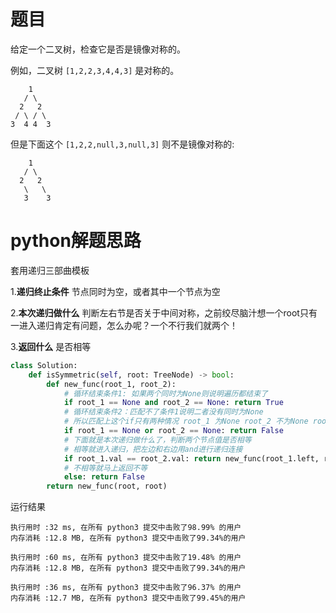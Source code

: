 # 题目

给定一个二叉树，检查它是否是镜像对称的。

例如，二叉树 `[1,2,2,3,4,4,3]` 是对称的。

```
    1
   / \
  2   2
 / \ / \
3  4 4  3
```

但是下面这个 `[1,2,2,null,3,null,3]` 则不是镜像对称的:

```
    1
   / \
  2   2
   \   \
   3    3
```

# python解题思路

套用递归三部曲模板

1.**递归终止条件** 节点同时为空，或者其中一个节点为空

2.**本次递归做什么** 判断左右节是否关于中间对称，之前绞尽脑汁想一个root只有一进入递归肯定有问题，怎么办呢？一个不行我们就两个！

3.**返回什么** 是否相等

```python
class Solution:
    def isSymmetric(self, root: TreeNode) -> bool:
        def new_func(root_1, root_2):
            # 循环结束条件1: 如果两个同时为None则说明遍历都结束了
            if root_1 == None and root_2 == None: return True
            # 循环结束条件2：匹配不了条件1说明二者没有同时为None
            # 所以匹配上这个if只有两种情况 root_1 为None root_2 不为None root_1 不为None root_2 为None
            if root_1 == None or root_2 == None: return False
            # 下面就是本次递归做什么了，判断两个节点值是否相等
            # 相等就进入递归，把左边和右边用and进行递归连接
            if root_1.val == root_2.val: return new_func(root_1.left, root_2.right) and new_func(root_1.right, root_2.left)
            # 不相等就马上返回不等
            else: return False
        return new_func(root, root)
```

运行结果

```
执行用时 :32 ms, 在所有 python3 提交中击败了98.99% 的用户
内存消耗 :12.8 MB, 在所有 python3 提交中击败了99.34%的用户

执行用时 :60 ms, 在所有 python3 提交中击败了19.48% 的用户
内存消耗 :12.8 MB, 在所有 python3 提交中击败了99.34%的用户

执行用时 :36 ms, 在所有 python3 提交中击败了96.37% 的用户
内存消耗 :12.7 MB, 在所有 python3 提交中击败了99.45%的用户
```



